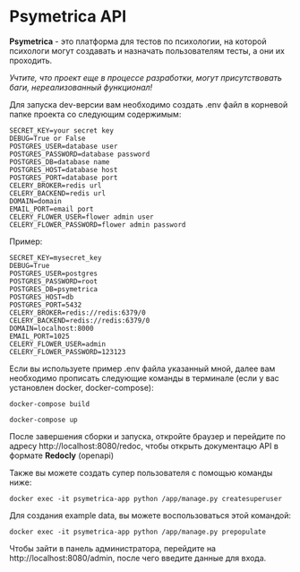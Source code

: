 # Psymetrica API


**Psymetrica** - это платформа для тестов по психологии, на которой психологи могут создавать и назначать пользователям тесты, а они их проходить.

_Учтите, что проект еще в процессе разработки, могут присутствовать баги, нереализованный функционал!_

Для запуска dev-версии вам необходимо создать .env файл в корневой папке проекта со следующим содержимым:

```
SECRET_KEY=your secret key
DEBUG=True or False
POSTGRES_USER=database user
POSTGRES_PASSWORD=database password
POSTGRES_DB=database name
POSTGRES_HOST=database host
POSTGRES_PORT=database port
CELERY_BROKER=redis url
CELERY_BACKEND=redis url
DOMAIN=domain
EMAIL_PORT=email port
CELERY_FLOWER_USER=flower admin user
CELERY_FLOWER_PASSWORD=flower admin password
```

Пример:

```
SECRET_KEY=mysecret_key
DEBUG=True
POSTGRES_USER=postgres
POSTGRES_PASSWORD=root
POSTGRES_DB=psymetrica
POSTGRES_HOST=db
POSTGRES_PORT=5432
CELERY_BROKER=redis://redis:6379/0
CELERY_BACKEND=redis://redis:6379/0
DOMAIN=localhost:8000
EMAIL_PORT=1025
CELERY_FLOWER_USER=admin
CELERY_FLOWER_PASSWORD=123123
```

Если вы используете пример .env файла указанный мной, далее вам необходимо прописать следующие команды в терминале (если у вас установлен docker, docker-compose):

```
docker-compose build
```

```
docker-compose up
```

После завершения сборки и запуска, откройте браузер и перейдите по адресу http://localhost:8080/redoc, чтобы открыть документацю API в формате **Redocly** (openapi)

Также вы можете создать супер пользователя с помощью команды ниже:

```
docker exec -it psymetrica-app python /app/manage.py createsuperuser
```

Для создания example data, вы можете воспользоваться этой командой:

```
docker exec -it psymetrica-app python /app/manage.py prepopulate
```

Чтобы зайти в панель администратора, перейдите на http://localhost:8080/admin, после чего введите данные для входа.

